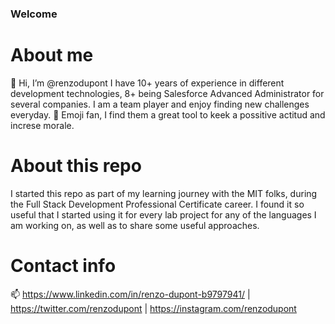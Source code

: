 ### Welcome

# About me

👋 Hi, I’m @renzodupont
I have 10+ years of experience in different development technologies, 8+ being Salesforce Advanced Administrator for several companies.
I am a team player and enjoy finding new challenges everyday.
💞️ Emoji fan, I find them a great tool to keek a possitive actitud and increse morale.

# About this repo

I started this repo as part of my learning journey with the MIT folks, during the Full Stack Development Professional Certificate career. I found it so useful that I started using it for every lab project for any of the languages I am working on, as well as to share some useful approaches.

# Contact info

📫 https://www.linkedin.com/in/renzo-dupont-b9797941/ | https://twitter.com/renzodupont | https://instagram.com/renzodupont